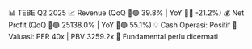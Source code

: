 📊 TEBE Q2 2025
📈 Revenue (QoQ 🔼🟢 39.8% | YoY 🔻🔴 -21.2%)
💰 Net Profit (QoQ 🔼🟢 25138.0% | YoY 🔼🟢 55.1%)
💡 Cash Operasi: Positif
🧮 Valuasi: PER 40x | PBV 3259.2x
🧱 Fundamental perlu dicermati
